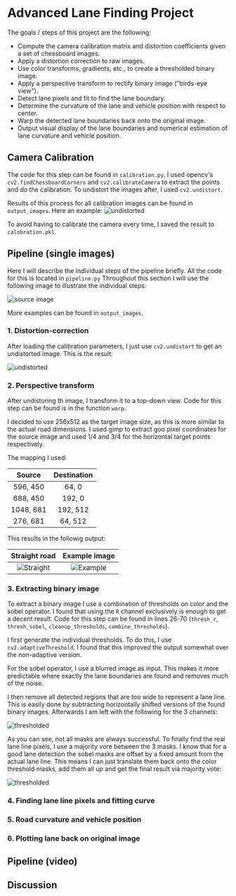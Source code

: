 # Advanced Lane Finding Project

The goals / steps of this project are the following:

* Compute the camera calibration matrix and distortion coefficients given a set of chessboard images.
* Apply a distortion correction to raw images.
* Use color transforms, gradients, etc., to create a thresholded binary image.
* Apply a perspective transform to rectify binary image ("birds-eye view").
* Detect lane pixels and fit to find the lane boundary.
* Determine the curvature of the lane and vehicle position with respect to center.
* Warp the detected lane boundaries back onto the original image.
* Output visual display of the lane boundaries and numerical estimation of lane curvature and vehicle position.

## Camera Calibration

The code for this step can be found in `calibration.py`.
I used opencv's `cv2.findChessboardCorners` and `cv2.calibrateCamera` to extract the points and do the calibration.
To undistort the images after, I used `cv2.undistort`.

Results of this process for all calibration images can be found in `output_images`.
Here an example:
![undistorted](output_images/undistorted_calibration1.jpg)

To avoid having to calibrate the camera every time, I saved the result to `calobration.pkl`.

## Pipeline (single images)

Here I will describe the individual steps of the pipeline briefly.
All the code for this is located in `pipeline.py`
Throughout this section I will use the following image to illustrate the individual steps:

![source image](test_images/test5.jpg)

More examples can be found in `output_images`.

### 1. Distortion-correction

After loading the calibration parameters, I just use `cv2.undistort` to get an undistorted image.
This is the result:

![undistorted](output_images/undistorted_test5.jpg)

### 2. Perspective transform

After undistoring th image, I transform it to a top-down view.
Code for this step can be found is in the function `warp`.

I decided to use 256x512 as the target image size, as this is more similar to the actual road dimensions.
I used gimp to extract goo pixel coordinates for the source image and used 1/4 and 3/4 for the horizontal target points respectively.

The mapping I used:

| Source        | Destination   |
|:-------------:|:-------------:|
| 596, 450      | 64, 0         |
| 688, 450      | 192, 0        |
| 1048, 681     | 192, 512      |
| 276, 681      | 64, 512       |

This results in the followig output:

| Straight road                                         | Example image                              |
|:-----------------------------------------------------:|:------------------------------------------:|
| ![Straight](output_images/warped_straight_lines1.jpg) | ![Example](output_images/warped_test5.jpg) |

### 3. Extracting binary image

To extract a binary image I use a combination of thresholds on color and the sobel operator.
I found that using the `R` channel exclusively is enough to get a decent result.
Code for this step can be found in lines 26-70 (`thresh_r`, `thresh_sobel`, `cleanup_thresholds`, `combine_thresholds`).

I first generate the individual thresholds.
To do this, I use `cv2.adaptiveThreshold`.
I found that this improved the output somewhat over the non-adaptive version.

For the sobel operator, I use a blurred image as input.
This makes it more predictable where exactly the lane boundaries are found and removes much of the noise.

I then remove all detected regions that are too wide to represent a lane line.
This is easily done by subtracting horizontally shifted versions of the found binary images.
Afterwards I am left with the following for the 3 channels:

![thresholded](output_images/thresholded_test5.jpg)

As you can see, not all masks are always successful.
To finally find the real lane line pixels, I use a majority vore between the 3 masks.
I know that for a good lane detection the sobel masks are offset by a fixed amount from the actual lane line.
This means I can just translate them back onto the color threshold masks, add them all up and get the final result via majority vote:

![thresholded](output_images/combined_test5.jpg)

### 4. Finding lane line pixels and fitting curve

### 5. Road curvature and vehicle position

### 6. Plotting lane back on original image

## Pipeline (video)

## Discussion
